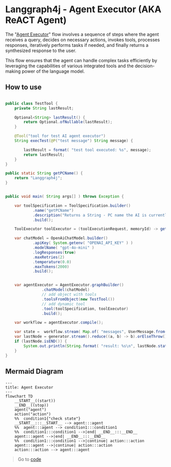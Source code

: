 # Langgraph4j - Agent Executor (AKA ReACT Agent)

The "<u>Agent Executor</u>" flow involves a sequence of steps where the agent receives a query, decides on necessary actions, invokes tools, processes responses, iteratively performs tasks if needed, and finally returns a synthesized response to the user. 

This flow ensures that the agent can handle complex tasks efficiently by leveraging the capabilities of various integrated tools and the decision-making power of the language model.

## How to use

```java

public class TestTool {
    private String lastResult;

    Optional<String> lastResult() {
        return Optional.ofNullable(lastResult);
    }

    @Tool("tool for test AI agent executor")
    String execTest(@P("test message") String message) {

        lastResult = format( "test tool executed: %s", message);
        return lastResult;
    }
}

public static String getPCName() {
    return "Langgraph4j";
}


public void main( String args[] ) throws Exception {

    var toolSpecification = ToolSpecification.builder()
            .name("getPCName")
            .description("Returns a String - PC name the AI is currently running in. Returns null if station is not running")
            .build();

    ToolExecutor toolExecutor = (toolExecutionRequest, memoryId) -> getPCName();

    var chatModel = OpenAiChatModel.builder()
            .apiKey( System.getenv( "OPENAI_API_KEY" ) )
            .modelName( "gpt-4o-mini" )
            .logResponses(true)
            .maxRetries(2)
            .temperature(0.0)
            .maxTokens(2000)
            .build();


    var agentExecutor = AgentExecutor.graphBuilder()
                .chatModel(chatModel)
                // add object with tools
                .toolsFromObject(new TestTool())
                // add dynamic tool
                .tool(toolSpecification, toolExecutor)
                .build();

    var workflow = agentExecutor.compile();

    var state =  workflow.stream( Map.of( "messages", UserMessage.from("Run my test!") ) );
    var lastNode = generator.stream().reduce((a, b) -> b).orElseThrow();
    if (lastNode.isEND()) {
        System.out.println(String.format( "result: %s\n", lastNode.state().finalResponse().orElseThrow()));
    }
}
```

## Mermaid Diagram

```mermaid
---
title: Agent Executor
---
flowchart TD
	__START__((start))
	__END__((stop))
	agent("agent")
	action("action")
	%%	condition1{"check state"}
	__START__:::__START__ --> agent:::agent
	%%	agent:::agent --> condition1:::condition1
	%%	condition1:::condition1 -->|end| __END__:::__END__
	agent:::agent -->|end| __END__:::__END__
	%%	condition1:::condition1 -->|continue| action:::action
	agent:::agent -->|continue| action:::action
	action:::action --> agent:::agent
```


> Go to [code](src/main/java/org/bsc/langgraph4j/agentexecutor)


[agentexecutor]: agentexecutor.puml.png




